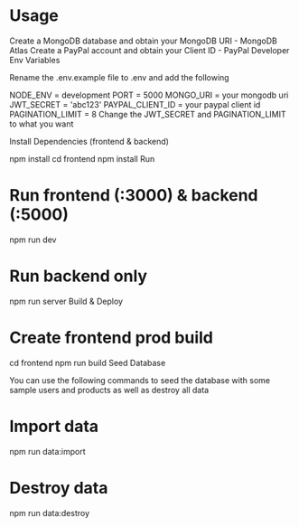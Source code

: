 # Usage

Create a MongoDB database and obtain your MongoDB URI - MongoDB Atlas
Create a PayPal account and obtain your Client ID - PayPal Developer
Env Variables

Rename the .env.example file to .env and add the following

NODE_ENV = development
PORT = 5000
MONGO_URI = your mongodb uri
JWT_SECRET = 'abc123'
PAYPAL_CLIENT_ID = your paypal client id
PAGINATION_LIMIT = 8
Change the JWT_SECRET and PAGINATION_LIMIT to what you want

Install Dependencies (frontend & backend)

npm install
cd frontend
npm install
Run


# Run frontend (:3000) & backend (:5000)
npm run dev

# Run backend only
npm run server
Build & Deploy

# Create frontend prod build
cd frontend
npm run build
Seed Database

You can use the following commands to seed the database with some sample users and products as well as destroy all data

# Import data
npm run data:import

# Destroy data
npm run data:destroy
